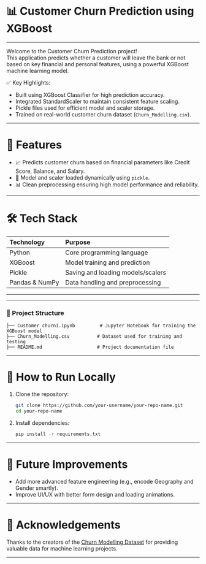 # 📊 Customer Churn Prediction using XGBoost
---
Welcome to the Customer Churn Prediction project!  
This application predicts whether a customer will leave the bank or not based on key financial and personal features, using a powerful XGBoost machine learning model.

✅ Key Highlights:
- Built using XGBoost Classifier for high prediction accuracy.
- Integrated StandardScaler to maintain consistent feature scaling.
- Pickle files used for efficient model and scaler storage.
- Trained on real-world customer churn dataset (`Churn_Modelling.csv`).

---

# 🚀 Features

- 📈 Predicts customer churn based on financial parameters like Credit Score, Balance, and Salary.
- 💾 Model and scaler loaded dynamically using `pickle`.
- 📊 Clean preprocessing ensuring high model performance and reliability.

---

# 🛠️ Tech Stack

| Technology | Purpose |
|:-----------|:--------|
| Python | Core programming language |
| XGBoost | Model training and prediction |
| Pickle | Saving and loading models/scalers |
| Pandas & NumPy | Data handling and preprocessing |

---


---

### 📂 Project Structure

```
├── Customer churn1.ipynb         # Jupyter Notebook for training the XGBoost model
├── Churn_Modelling.csv          # Dataset used for training and testing
├── README.md                    # Project documentation file
```



---


# 📢 How to Run Locally

1. Clone the repository:
   ```bash
   git clone https://github.com/your-username/your-repo-name.git
   cd your-repo-name
   ```
2. Install dependencies:
   ```bash
   pip install -r requirements.txt
   ```

---

# 🎯 Future Improvements

- Add more advanced feature engineering (e.g., encode Geography and Gender smartly).
- Improve UI/UX with better form design and loading animations.

---

# 🙌 Acknowledgements

Thanks to the creators of the [Churn Modelling Dataset](https://www.kaggle.com/) for providing valuable data for machine learning projects.

---
